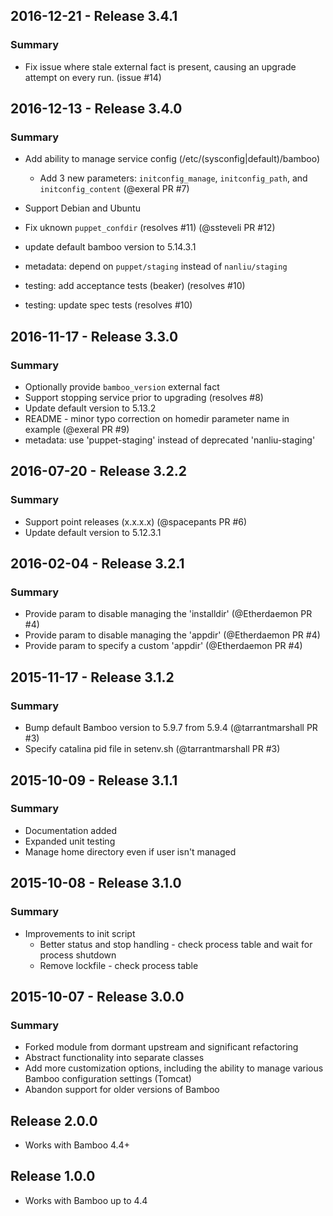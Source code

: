 ## 2016-12-21 - Release 3.4.1

### Summary

- Fix issue where stale external fact is present, causing an upgrade attempt
  on every run.  (issue #14)

## 2016-12-13 - Release 3.4.0

### Summary

- Add ability to manage service config (/etc/(sysconfig|default)/bamboo)
  - Add 3 new parameters: `initconfig_manage`, `initconfig_path`, and
    `initconfig_content` (@exeral PR #7)

- Support Debian and Ubuntu
- Fix uknown `puppet_confdir` (resolves #11) (@ssteveli PR #12)

- update default bamboo version to 5.14.3.1
- metadata: depend on `puppet/staging` instead of `nanliu/staging`
- testing: add acceptance tests (beaker) (resolves #10)
- testing: update spec tests (resolves #10)

## 2016-11-17 - Release 3.3.0

### Summary

- Optionally provide `bamboo_version` external fact
- Support stopping service prior to upgrading (resolves #8)
- Update default version to 5.13.2
- README - minor typo correction on homedir parameter name in example (@exeral PR #9)
- metadata: use 'puppet-staging' instead of deprecated 'nanliu-staging'

## 2016-07-20 - Release 3.2.2

### Summary

- Support point releases (x.x.x.x) (@spacepants PR #6)
- Update default version to 5.12.3.1

## 2016-02-04 - Release 3.2.1

### Summary

- Provide param to disable managing the 'installdir' (@Etherdaemon PR #4)
- Provide param to disable managing the 'appdir' (@Etherdaemon PR #4)
- Provide param to specify a custom 'appdir' (@Etherdaemon PR #4)

## 2015-11-17 - Release 3.1.2

### Summary

- Bump default Bamboo version to 5.9.7 from 5.9.4 (@tarrantmarshall PR #3)
- Specify catalina pid file in setenv.sh (@tarrantmarshall PR #3)

## 2015-10-09 - Release 3.1.1

### Summary

- Documentation added
- Expanded unit testing
- Manage home directory even if user isn't managed

## 2015-10-08 - Release 3.1.0

### Summary

- Improvements to init script
  - Better status and stop handling - check process table and wait for
    process shutdown
  - Remove lockfile - check process table

## 2015-10-07 - Release 3.0.0

### Summary

- Forked module from dormant upstream and significant refactoring
- Abstract functionality into separate classes
- Add more customization options, including the ability to manage various
  Bamboo configuration settings (Tomcat)
- Abandon support for older versions of Bamboo

## Release 2.0.0

- Works with Bamboo 4.4+

## Release 1.0.0

- Works with Bamboo up to 4.4

